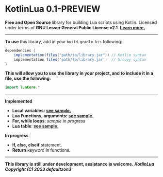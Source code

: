 # KotlinLua 0.1-PREVIEW
**Free and Open Source** library for building Lua scripts using Kotlin. Licensed under terms of **GNU Lesser General Public License v2.1**.
[**Learn more.**](https://github.com/defaultzon3/KotlinLua/blob/main/LICENSE)
***
**To use** this library, add in your `build.gradle.kts` following:
```groovy
dependencies {
    implementation(files("path/to/library.jar")) // Kotlin syntax
    implementation files('path/to/library.jar')  // Groovy syntax
}
```
**This will allow you to use the library in your project, and to include it in a file, use the following:**
```java
import luaCore.*
```
***
**Implemented**
- **Local variables:** [**see sample.**](https://github.com/defaultzon3/KotlinLua/blob/main/samples/LocalVariables/Main.kt)
- **Lua Functions, arguments:** [**see sample.**](https://github.com/defaultzon3/KotlinLua/blob/main/samples/Functions/Main.kt)
- **For, while loops**: _sample in progress_
- **Lua table**: [**see sample.**](https://github.com/defaultzon3/KotlinLua/blob/main/samples/Table/Main.kt)

**In progress**
- **If, else, elseif** statement.
- **Return** keyword in functions.
*** 
**This library is still under development, assistance is welcome.**
_**KotlinLua Copyright (C) 2023 defaultzon3**_
